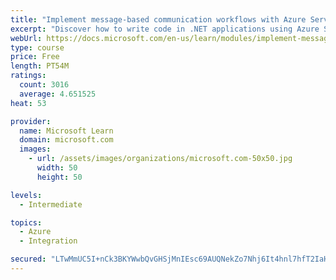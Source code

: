 ```yaml
---
title: "Implement message-based communication workflows with Azure Service Bus"
excerpt: "Discover how to write code in .NET applications using Azure Service Bus for communications that can handle high demand, low bandwidth, and hardware failures."
webUrl: https://docs.microsoft.com/en-us/learn/modules/implement-message-workflows-with-service-bus/
type: course
price: Free
length: PT54M
ratings:
  count: 3016
  average: 4.651525
heat: 53

provider:
  name: Microsoft Learn
  domain: microsoft.com
  images:
    - url: /assets/images/organizations/microsoft.com-50x50.jpg
      width: 50
      height: 50

levels:
  - Intermediate

topics:
  - Azure
  - Integration

secured: "LTwMmUC5I+nCk3BKYWwbQvGHSjMnIEsc69AUQNekZo7Nhj6It4hnl7hfT2IaHu1Z5rkjT98neZwryMWG37QpH+YVtYMwn8Qv8KD1Hx+xoDP8DwsB4RLef/TsOz4vO9NQuZHRKdGxvH3WBZlQAPN7df6TDHuuZqH2xvERJm9/Yr9FmHzoq+sG0H5cWHB2Pr3U66Q05VyZn8qI/l7e8U7wh49fzZHdKRFqiXvJeWB8ZsCfzq79lCzmk8VHHuckw878v4LHPLndQk8H/meMMvJU/a0DugpEuvgigdP6m/g3iLZTbpFyXpsIa7HBaAgoUNTQcI6JQtaR9LRieyC19y+O15W+8QdS/I1tQxeI9dK/bLp1K0l38lCJlIz48fLk7JZE/YEXIZt9xs+GGZQWNkLxus4U4/iDMTWaERyyt4FycFg=;0FZgEvDPJA7UJsktNspWAw=="
---
```


